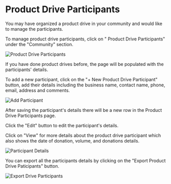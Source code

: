 # Product Drive Participants

You may have organized a product drive in your community and would like to manage the participants.

To manage product drive participants, click on " Product Drive Participants" under the "Community" section.

![Product Drive Participants](images/product_drive_page.jpg)

If you have done product drives before, the page will be populated with the participants' details. 

To add a new participant, click on the "+ New Product Drive Participant" button, add their details including the business name, contact name, phone, email, address and comments.

![Add Participant](images/product_drive_page_add_paticipant.jpg)

After saving the participant's details there will be a new row in the Product Drive Participants page.

Click the "Edit" button to edit the participant's details. 

Click on "View" for more details about the product drive participant which also shows the date of donation, volume, and donations details.

![Participant Details](images/participants_details.jpg)

You can export all the participants details by clicking on the "Export Product Drive Paticipants" button.

![Export Drive Participants](images/product_drive_page_export_participants.jpg)